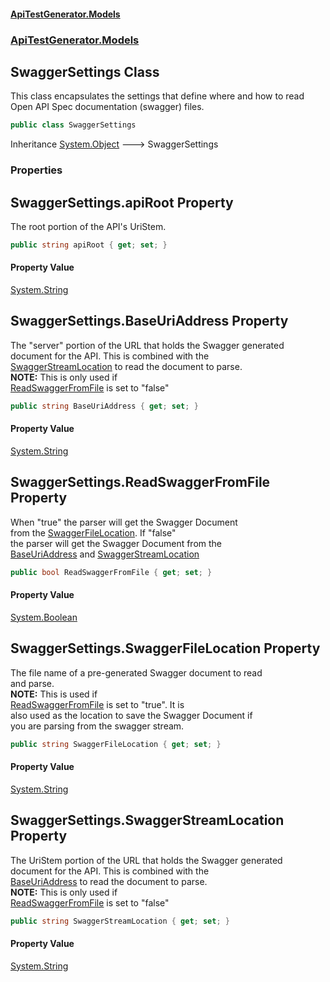 #### [ApiTestGenerator.Models](ApiTestGenerator.Models.md 'ApiTestGenerator.Models')
### [ApiTestGenerator.Models](ApiTestGenerator.Models.md#ApiTestGenerator.Models 'ApiTestGenerator.Models')

## SwaggerSettings Class

This class encapsulates the settings that define where and how to read   
Open API Spec documentation (swagger) files.

```csharp
public class SwaggerSettings
```

Inheritance [System.Object](https://docs.microsoft.com/en-us/dotnet/api/System.Object 'System.Object') &#129106; SwaggerSettings
### Properties

<a name='ApiTestGenerator.Models.SwaggerSettings.apiRoot'></a>

## SwaggerSettings.apiRoot Property

The root portion of the API's UriStem.

```csharp
public string apiRoot { get; set; }
```

#### Property Value
[System.String](https://docs.microsoft.com/en-us/dotnet/api/System.String 'System.String')

<a name='ApiTestGenerator.Models.SwaggerSettings.BaseUriAddress'></a>

## SwaggerSettings.BaseUriAddress Property

The "server" portion of the URL that holds the Swagger generated  
document for the API. This is combined with the   
[SwaggerStreamLocation](SwaggerSettings.md#ApiTestGenerator.Models.SwaggerSettings.SwaggerStreamLocation 'ApiTestGenerator.Models.SwaggerSettings.SwaggerStreamLocation') to read the document to parse.  
<strong>NOTE:</strong> This is only used if  
[ReadSwaggerFromFile](SwaggerSettings.md#ApiTestGenerator.Models.SwaggerSettings.ReadSwaggerFromFile 'ApiTestGenerator.Models.SwaggerSettings.ReadSwaggerFromFile') is set to "false"

```csharp
public string BaseUriAddress { get; set; }
```

#### Property Value
[System.String](https://docs.microsoft.com/en-us/dotnet/api/System.String 'System.String')

<a name='ApiTestGenerator.Models.SwaggerSettings.ReadSwaggerFromFile'></a>

## SwaggerSettings.ReadSwaggerFromFile Property

When "true" the parser will get the Swagger Document  
from the [SwaggerFileLocation](SwaggerSettings.md#ApiTestGenerator.Models.SwaggerSettings.SwaggerFileLocation 'ApiTestGenerator.Models.SwaggerSettings.SwaggerFileLocation'). If "false"  
the parser will get the Swagger Document from the   
[BaseUriAddress](SwaggerSettings.md#ApiTestGenerator.Models.SwaggerSettings.BaseUriAddress 'ApiTestGenerator.Models.SwaggerSettings.BaseUriAddress') and [SwaggerStreamLocation](SwaggerSettings.md#ApiTestGenerator.Models.SwaggerSettings.SwaggerStreamLocation 'ApiTestGenerator.Models.SwaggerSettings.SwaggerStreamLocation')

```csharp
public bool ReadSwaggerFromFile { get; set; }
```

#### Property Value
[System.Boolean](https://docs.microsoft.com/en-us/dotnet/api/System.Boolean 'System.Boolean')

<a name='ApiTestGenerator.Models.SwaggerSettings.SwaggerFileLocation'></a>

## SwaggerSettings.SwaggerFileLocation Property

The file name of a pre-generated Swagger document to read  
and parse.  
<strong>NOTE:</strong> This is used if  
[ReadSwaggerFromFile](SwaggerSettings.md#ApiTestGenerator.Models.SwaggerSettings.ReadSwaggerFromFile 'ApiTestGenerator.Models.SwaggerSettings.ReadSwaggerFromFile') is set to "true". It is   
also used as the location to save the Swagger Document if  
you are parsing from the swagger stream.

```csharp
public string SwaggerFileLocation { get; set; }
```

#### Property Value
[System.String](https://docs.microsoft.com/en-us/dotnet/api/System.String 'System.String')

<a name='ApiTestGenerator.Models.SwaggerSettings.SwaggerStreamLocation'></a>

## SwaggerSettings.SwaggerStreamLocation Property

The UriStem portion of the URL that holds the Swagger generated  
document for the API. This is combined with the   
[BaseUriAddress](SwaggerSettings.md#ApiTestGenerator.Models.SwaggerSettings.BaseUriAddress 'ApiTestGenerator.Models.SwaggerSettings.BaseUriAddress') to read the document to parse.  
<strong>NOTE:</strong> This is only used if  
[ReadSwaggerFromFile](SwaggerSettings.md#ApiTestGenerator.Models.SwaggerSettings.ReadSwaggerFromFile 'ApiTestGenerator.Models.SwaggerSettings.ReadSwaggerFromFile') is set to "false"

```csharp
public string SwaggerStreamLocation { get; set; }
```

#### Property Value
[System.String](https://docs.microsoft.com/en-us/dotnet/api/System.String 'System.String')